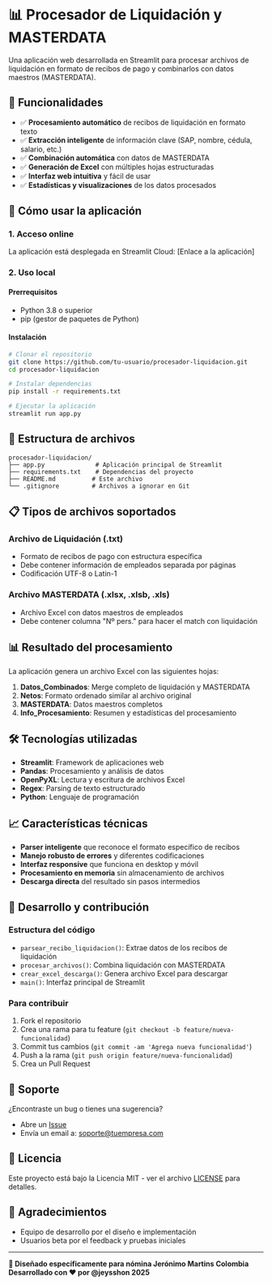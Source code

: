# 📊 Procesador de Liquidación y MASTERDATA

Una aplicación web desarrollada en Streamlit para procesar archivos de liquidación en formato de recibos de pago y combinarlos con datos maestros (MASTERDATA).

## 🎯 Funcionalidades

- ✅ **Procesamiento automático** de recibos de liquidación en formato texto
- ✅ **Extracción inteligente** de información clave (SAP, nombre, cédula, salario, etc.)
- ✅ **Combinación automática** con datos de MASTERDATA
- ✅ **Generación de Excel** con múltiples hojas estructuradas
- ✅ **Interfaz web intuitiva** y fácil de usar
- ✅ **Estadísticas y visualizaciones** de los datos procesados

## 🚀 Cómo usar la aplicación

### 1. Acceso online
La aplicación está desplegada en Streamlit Cloud: [Enlace a la aplicación]

### 2. Uso local

#### Prerrequisitos
- Python 3.8 o superior
- pip (gestor de paquetes de Python)

#### Instalación
```bash
# Clonar el repositorio
git clone https://github.com/tu-usuario/procesador-liquidacion.git
cd procesador-liquidacion

# Instalar dependencias
pip install -r requirements.txt

# Ejecutar la aplicación
streamlit run app.py
```

## 📁 Estructura de archivos

```
procesador-liquidacion/
├── app.py              # Aplicación principal de Streamlit
├── requirements.txt    # Dependencias del proyecto
├── README.md          # Este archivo
└── .gitignore         # Archivos a ignorar en Git
```

## 📋 Tipos de archivos soportados

### Archivo de Liquidación (.txt)
- Formato de recibos de pago con estructura específica
- Debe contener información de empleados separada por páginas
- Codificación UTF-8 o Latin-1

### Archivo MASTERDATA (.xlsx, .xlsb, .xls)
- Archivo Excel con datos maestros de empleados
- Debe contener columna "Nº pers." para hacer el match con liquidación

## 📊 Resultado del procesamiento

La aplicación genera un archivo Excel con las siguientes hojas:

1. **Datos_Combinados**: Merge completo de liquidación y MASTERDATA
2. **Netos**: Formato ordenado similar al archivo original
3. **MASTERDATA**: Datos maestros completos
4. **Info_Procesamiento**: Resumen y estadísticas del procesamiento

## 🛠️ Tecnologías utilizadas

- **Streamlit**: Framework de aplicaciones web
- **Pandas**: Procesamiento y análisis de datos
- **OpenPyXL**: Lectura y escritura de archivos Excel
- **Regex**: Parsing de texto estructurado
- **Python**: Lenguaje de programación

## 📈 Características técnicas

- **Parser inteligente** que reconoce el formato específico de recibos
- **Manejo robusto de errores** y diferentes codificaciones
- **Interfaz responsive** que funciona en desktop y móvil
- **Procesamiento en memoria** sin almacenamiento de archivos
- **Descarga directa** del resultado sin pasos intermedios

## 🔧 Desarrollo y contribución

### Estructura del código
- `parsear_recibo_liquidacion()`: Extrae datos de los recibos de liquidación
- `procesar_archivos()`: Combina liquidación con MASTERDATA
- `crear_excel_descarga()`: Genera archivo Excel para descargar
- `main()`: Interfaz principal de Streamlit

### Para contribuir
1. Fork el repositorio
2. Crea una rama para tu feature (`git checkout -b feature/nueva-funcionalidad`)
3. Commit tus cambios (`git commit -am 'Agrega nueva funcionalidad'`)
4. Push a la rama (`git push origin feature/nueva-funcionalidad`)
5. Crea un Pull Request

## 📧 Soporte

¿Encontraste un bug o tienes una sugerencia?
- Abre un [Issue](https://github.com/tu-usuario/procesador-liquidacion/issues)
- Envía un email a: soporte@tuempresa.com

## 📄 Licencia

Este proyecto está bajo la Licencia MIT - ver el archivo [LICENSE](LICENSE) para detalles.

## 🎉 Agradecimientos

- Equipo de desarrollo por el diseño e implementación
- Usuarios beta por el feedback y pruebas iniciales

---

**🏢 Diseñado específicamente para nómina Jerónimo Martins Colombia**  
**Desarrollado con ❤️ por @jeysshon 2025**
